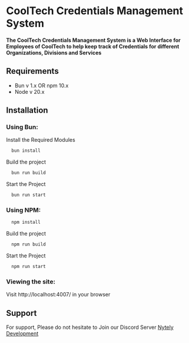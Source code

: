 # CoolTech Credentials Management System

#### The CoolTech Credentials Management System is a Web Interface for Employees of CoolTech to help keep track of Credentials for different Organizations, Divisions and Services

## Requirements

- Bun v 1.x OR npm 10.x
- Node v 20.x

## Installation

### Using Bun:

Install the Required Modules

```bash
  bun install
```

Build the project

```bash
  bun run build
```

Start the Project

```bash
  bun run start
```

### Using NPM:

```bash
  npm install
```

Build the project

```bash
  npm run build
```

Start the Project

```bash
  npm run start
```

### Viewing the site:

Visit http://localhost:4007/ in your browser

## Support

For support, Please do not hesitate to Join our Discord Server
[Nytely Development](https://discord.gg/g7Q56hWJ59)

